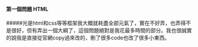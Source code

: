 #### 第一個問題 HTML

#####光是html和css等等框架我大概就耗盡全部元氣了，實在不好弄，也弄得不是很好，但有弄出一個大綱了，這個問題絕對是我花最多時間的部分。我也很誠實的說我是直接從官網copy過來改的，刪了很多code也改了很多小東西。
